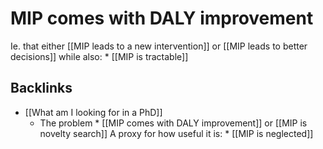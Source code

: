 # MIP comes with DALY improvement
Ie. that either [[MIP leads to a new intervention]] or [[MIP leads to better decisions]] while also:
	* [[MIP is tractable]]

## Backlinks
* [[What am I looking for in a PhD]]
	* The problem
		\* [[MIP comes with DALY improvement]] or [[MIP is novelty search]]
A proxy for how useful it is:
	\* [[MIP is neglected]]

<!-- {BearID:B0274F00-A899-4B44-9101-3B33137F1FE5-2582-000002ACCD7FFEFB} -->
